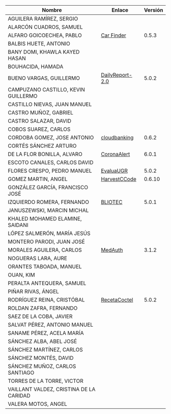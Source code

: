 | Nombre | Enlace | Versión |
|--------|--------|---------|
|AGUILERA RAMÍREZ, SERGIO | | |
|ALARCÓN CUADROS, SAMUEL | | |
|ALFARO GOICOECHEA, PABLO | [Car Finder](https://github.com/pabloalfaro/Car-finder) | 0.5.3 |
|BALBIS HUETE, ANTONIO | | |
|BANY DOMI, KHAWLA KAYED HASAN | | |
|BOUHACIDA, HAMADA | | |
|BUENO VARGAS, GUILLERMO | [DailyReport-2.0](https://github.com/Guillergood/DailyReport-2.0) | 5.0.2 |
|CAMPUZANO CASTILLO, KEVIN GUILLERMO | | |
|CASTILLO NIEVAS, JUAN MANUEL | | |
|CASTRO MUÑOZ, GABRIEL  | | |
|CASTRO SALAZAR, DAVID | | |
|COBOS SUAREZ, CARLOS | | |
|CORDOBA GOMEZ, JOSE ANTONIO | [cloudbanking](https://github.com/pepitoenpeligro/cloudbanking) | 0.6.2 |
|CORTÉS SÁNCHEZ ARTURO  | | |
|DE LA FLOR BONILLA, ALVARO | [CoronaAlert](https://github.com/alvarodelaflor/CoronaAlert) | 6.0.1 |
|ESCOTO CANALES, CARLOS DAVID | | |
|FLORES CRESPO, PEDRO MANUEL | [EvaluaUGR](https://github.com/PedroMFC/EvaluaUGR) | 5.0.2 |
|GOMEZ MARTIN, ANGEL | [HarvestCCode](https://github.com/harvestcore/HarvestCCode) | 0.6.10 |
|GONZÁLEZ GARCÍA, FRANCISCO JOSÉ | | |
|IZQUIERDO ROMERA, FERNANDO  | [BLIOTEC](https://github.com/fer227/BLIOTEC) | 5.0.1 |
|JANUSZEWSKI, MARCIN MICHAL | | |
|KHALED MOHAMED ELAMINE, SAIDANI | | |
|LÓPEZ SALMERÓN, MARÍA JESÚS | | |
|MONTERO PARODI, JUAN JOSÉ | | |
|MORALES AGUILERA, CARLOS | [MedAuth](https://github.com/Carlosma7/MedAuth) | 3.1.2 |
|NOGUERAS LARA, AURE | | |
|ORANTES TABOADA, MANUEL | | |
|OUAN, KIM | | |
|PERALTA ANTEQUERA, SAMUEL | | |
|PIÑAR RIVAS, ÁNGEL | | |
|RODRÍGUEZ REINA, CRISTÓBAL | [RecetaCoctel](https://github.com/cr13/RecetaCoctel) | 5.0.2 |
|ROLDAN ZAFRA, FERNANDO | | |
|SAEZ DE LA COBA, JAVIER| | |
|SALVAT PÉREZ, ANTONIO MANUEL | | |
|SANAME PÉREZ, ACELA MARÍA | | |
|SÁNCHEZ ALBA, ABEL JOSÉ | | |
|SÁNCHEZ MARTÍNEZ, CARLOS | | |
|SÁNCHEZ MONTÉS, DAVID | | |
|SÁNCHEZ MUÑOZ, CARLOS SANTIAGO | | |
|TORRES DE LA TORRE, VICTOR| | |
|VAILLANT VALDEZ, CRISTINA DE LA CARIDAD | | |
|VALERA MOTOS, ANGEL | | |
